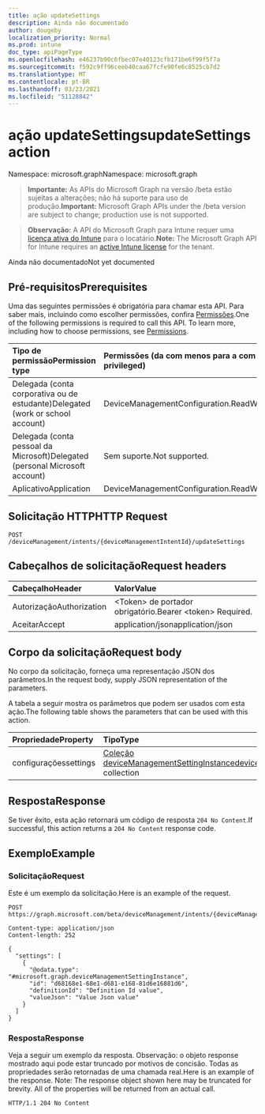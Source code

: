 ```yaml
---
title: ação updateSettings
description: Ainda não documentado
author: dougeby
localization_priority: Normal
ms.prod: intune
doc_type: apiPageType
ms.openlocfilehash: e46237b90c6fbec07e40123cfb171be6f99f5f7a
ms.sourcegitcommit: f592c9ff96ceeb40caa67fcfe90fe6c8525cb7d2
ms.translationtype: MT
ms.contentlocale: pt-BR
ms.lasthandoff: 03/23/2021
ms.locfileid: "51128842"
---
```

# <a name="updatesettings-action"></a><span data-ttu-id="0f358-103">ação updateSettings</span><span class="sxs-lookup"><span data-stu-id="0f358-103">updateSettings action</span></span>

<span data-ttu-id="0f358-104">Namespace: microsoft.graph</span><span class="sxs-lookup"><span data-stu-id="0f358-104">Namespace: microsoft.graph</span></span>

> <span data-ttu-id="0f358-105">**Importante:** As APIs do Microsoft Graph na versão /beta estão sujeitas a alterações; não há suporte para uso de produção.</span><span class="sxs-lookup"><span data-stu-id="0f358-105">**Important:** Microsoft Graph APIs under the /beta version are subject to change; production use is not supported.</span></span>

> <span data-ttu-id="0f358-106">**Observação:** A API do Microsoft Graph para Intune requer uma [licença ativa do Intune](https://go.microsoft.com/fwlink/?linkid=839381) para o locatário.</span><span class="sxs-lookup"><span data-stu-id="0f358-106">**Note:** The Microsoft Graph API for Intune requires an [active Intune license](https://go.microsoft.com/fwlink/?linkid=839381) for the tenant.</span></span>

<span data-ttu-id="0f358-107">Ainda não documentado</span><span class="sxs-lookup"><span data-stu-id="0f358-107">Not yet documented</span></span>

## <a name="prerequisites"></a><span data-ttu-id="0f358-108">Pré-requisitos</span><span class="sxs-lookup"><span data-stu-id="0f358-108">Prerequisites</span></span>
<span data-ttu-id="0f358-p101">Uma das seguintes permissões é obrigatória para chamar esta API. Para saber mais, incluindo como escolher permissões, confira [Permissões](/graph/permissions-reference).</span><span class="sxs-lookup"><span data-stu-id="0f358-p101">One of the following permissions is required to call this API. To learn more, including how to choose permissions, see [Permissions](/graph/permissions-reference).</span></span>

|<span data-ttu-id="0f358-111">Tipo de permissão</span><span class="sxs-lookup"><span data-stu-id="0f358-111">Permission type</span></span>|<span data-ttu-id="0f358-112">Permissões (da com menos para a com mais privilégios)</span><span class="sxs-lookup"><span data-stu-id="0f358-112">Permissions (from least to most privileged)</span></span>|
|:---|:---|
|<span data-ttu-id="0f358-113">Delegada (conta corporativa ou de estudante)</span><span class="sxs-lookup"><span data-stu-id="0f358-113">Delegated (work or school account)</span></span>|<span data-ttu-id="0f358-114">DeviceManagementConfiguration.ReadWrite.All</span><span class="sxs-lookup"><span data-stu-id="0f358-114">DeviceManagementConfiguration.ReadWrite.All</span></span>|
|<span data-ttu-id="0f358-115">Delegada (conta pessoal da Microsoft)</span><span class="sxs-lookup"><span data-stu-id="0f358-115">Delegated (personal Microsoft account)</span></span>|<span data-ttu-id="0f358-116">Sem suporte.</span><span class="sxs-lookup"><span data-stu-id="0f358-116">Not supported.</span></span>|
|<span data-ttu-id="0f358-117">Aplicativo</span><span class="sxs-lookup"><span data-stu-id="0f358-117">Application</span></span>|<span data-ttu-id="0f358-118">DeviceManagementConfiguration.ReadWrite.All</span><span class="sxs-lookup"><span data-stu-id="0f358-118">DeviceManagementConfiguration.ReadWrite.All</span></span>|

## <a name="http-request"></a><span data-ttu-id="0f358-119">Solicitação HTTP</span><span class="sxs-lookup"><span data-stu-id="0f358-119">HTTP Request</span></span>
<!-- {
  "blockType": "ignored"
}
-->
``` http
POST /deviceManagement/intents/{deviceManagementIntentId}/updateSettings
```

## <a name="request-headers"></a><span data-ttu-id="0f358-120">Cabeçalhos de solicitação</span><span class="sxs-lookup"><span data-stu-id="0f358-120">Request headers</span></span>
|<span data-ttu-id="0f358-121">Cabeçalho</span><span class="sxs-lookup"><span data-stu-id="0f358-121">Header</span></span>|<span data-ttu-id="0f358-122">Valor</span><span class="sxs-lookup"><span data-stu-id="0f358-122">Value</span></span>|
|:---|:---|
|<span data-ttu-id="0f358-123">Autorização</span><span class="sxs-lookup"><span data-stu-id="0f358-123">Authorization</span></span>|<span data-ttu-id="0f358-124">&lt;Token&gt; de portador obrigatório.</span><span class="sxs-lookup"><span data-stu-id="0f358-124">Bearer &lt;token&gt; Required.</span></span>|
|<span data-ttu-id="0f358-125">Aceitar</span><span class="sxs-lookup"><span data-stu-id="0f358-125">Accept</span></span>|<span data-ttu-id="0f358-126">application/json</span><span class="sxs-lookup"><span data-stu-id="0f358-126">application/json</span></span>|

## <a name="request-body"></a><span data-ttu-id="0f358-127">Corpo da solicitação</span><span class="sxs-lookup"><span data-stu-id="0f358-127">Request body</span></span>
<span data-ttu-id="0f358-128">No corpo da solicitação, forneça uma representação JSON dos parâmetros.</span><span class="sxs-lookup"><span data-stu-id="0f358-128">In the request body, supply JSON representation of the parameters.</span></span>

<span data-ttu-id="0f358-129">A tabela a seguir mostra os parâmetros que podem ser usados com esta ação.</span><span class="sxs-lookup"><span data-stu-id="0f358-129">The following table shows the parameters that can be used with this action.</span></span>

|<span data-ttu-id="0f358-130">Propriedade</span><span class="sxs-lookup"><span data-stu-id="0f358-130">Property</span></span>|<span data-ttu-id="0f358-131">Tipo</span><span class="sxs-lookup"><span data-stu-id="0f358-131">Type</span></span>|<span data-ttu-id="0f358-132">Descrição</span><span class="sxs-lookup"><span data-stu-id="0f358-132">Description</span></span>|
|:---|:---|:---|
|<span data-ttu-id="0f358-133">configurações</span><span class="sxs-lookup"><span data-stu-id="0f358-133">settings</span></span>|<span data-ttu-id="0f358-134">[Coleção deviceManagementSettingInstance](../resources/intune-deviceintent-devicemanagementsettinginstance.md)</span><span class="sxs-lookup"><span data-stu-id="0f358-134">[deviceManagementSettingInstance](../resources/intune-deviceintent-devicemanagementsettinginstance.md) collection</span></span>|<span data-ttu-id="0f358-135">Ainda não documentado</span><span class="sxs-lookup"><span data-stu-id="0f358-135">Not yet documented</span></span>|



## <a name="response"></a><span data-ttu-id="0f358-136">Resposta</span><span class="sxs-lookup"><span data-stu-id="0f358-136">Response</span></span>
<span data-ttu-id="0f358-137">Se tiver êxito, esta ação retornará um código de resposta `204 No Content`.</span><span class="sxs-lookup"><span data-stu-id="0f358-137">If successful, this action returns a `204 No Content` response code.</span></span>

## <a name="example"></a><span data-ttu-id="0f358-138">Exemplo</span><span class="sxs-lookup"><span data-stu-id="0f358-138">Example</span></span>

### <a name="request"></a><span data-ttu-id="0f358-139">Solicitação</span><span class="sxs-lookup"><span data-stu-id="0f358-139">Request</span></span>
<span data-ttu-id="0f358-140">Este é um exemplo da solicitação.</span><span class="sxs-lookup"><span data-stu-id="0f358-140">Here is an example of the request.</span></span>
``` http
POST https://graph.microsoft.com/beta/deviceManagement/intents/{deviceManagementIntentId}/updateSettings

Content-type: application/json
Content-length: 252

{
  "settings": [
    {
      "@odata.type": "#microsoft.graph.deviceManagementSettingInstance",
      "id": "d68168e1-68e1-d681-e168-81d6e16881d6",
      "definitionId": "Definition Id value",
      "valueJson": "Value Json value"
    }
  ]
}
```

### <a name="response"></a><span data-ttu-id="0f358-141">Resposta</span><span class="sxs-lookup"><span data-stu-id="0f358-141">Response</span></span>
<span data-ttu-id="0f358-p102">Veja a seguir um exemplo da resposta. Observação: o objeto response mostrado aqui pode estar truncado por motivos de concisão. Todas as propriedades serão retornadas de uma chamada real.</span><span class="sxs-lookup"><span data-stu-id="0f358-p102">Here is an example of the response. Note: The response object shown here may be truncated for brevity. All of the properties will be returned from an actual call.</span></span>
``` http
HTTP/1.1 204 No Content
```




